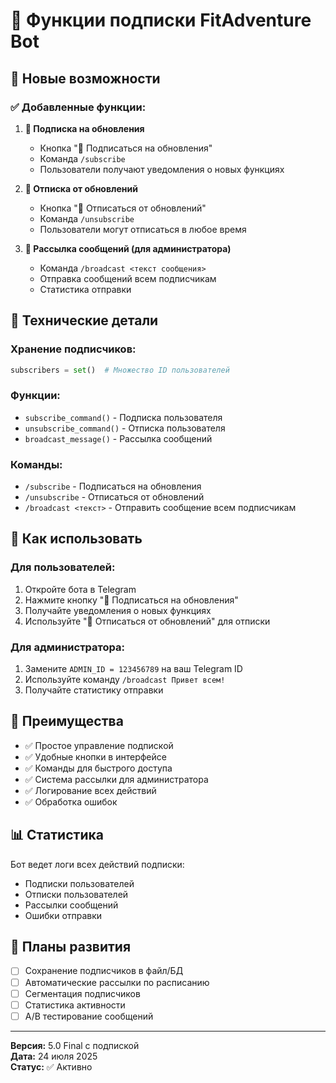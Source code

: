 # 📢 Функции подписки FitAdventure Bot

## 🎉 Новые возможности

### ✅ Добавленные функции:

1. **📢 Подписка на обновления**
   - Кнопка "📢 Подписаться на обновления"
   - Команда `/subscribe`
   - Пользователи получают уведомления о новых функциях

2. **📢 Отписка от обновлений**
   - Кнопка "📢 Отписаться от обновлений"
   - Команда `/unsubscribe`
   - Пользователи могут отписаться в любое время

3. **📢 Рассылка сообщений (для администратора)**
   - Команда `/broadcast <текст сообщения>`
   - Отправка сообщений всем подписчикам
   - Статистика отправки

## 🔧 Технические детали

### Хранение подписчиков:
```python
subscribers = set()  # Множество ID пользователей
```

### Функции:
- `subscribe_command()` - Подписка пользователя
- `unsubscribe_command()` - Отписка пользователя  
- `broadcast_message()` - Рассылка сообщений

### Команды:
- `/subscribe` - Подписаться на обновления
- `/unsubscribe` - Отписаться от обновлений
- `/broadcast <текст>` - Отправить сообщение всем подписчикам

## 📱 Как использовать

### Для пользователей:
1. Откройте бота в Telegram
2. Нажмите кнопку "📢 Подписаться на обновления"
3. Получайте уведомления о новых функциях
4. Используйте "📢 Отписаться от обновлений" для отписки

### Для администратора:
1. Замените `ADMIN_ID = 123456789` на ваш Telegram ID
2. Используйте команду `/broadcast Привет всем!`
3. Получайте статистику отправки

## 🎯 Преимущества

- ✅ Простое управление подпиской
- ✅ Удобные кнопки в интерфейсе
- ✅ Команды для быстрого доступа
- ✅ Система рассылки для администратора
- ✅ Логирование всех действий
- ✅ Обработка ошибок

## 📊 Статистика

Бот ведет логи всех действий подписки:
- Подписки пользователей
- Отписки пользователей
- Рассылки сообщений
- Ошибки отправки

## 🔮 Планы развития

- [ ] Сохранение подписчиков в файл/БД
- [ ] Автоматические рассылки по расписанию
- [ ] Сегментация подписчиков
- [ ] Статистика активности
- [ ] A/B тестирование сообщений

---

**Версия:** 5.0 Final с подпиской  
**Дата:** 24 июля 2025  
**Статус:** ✅ Активно 